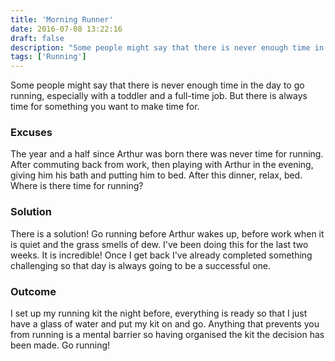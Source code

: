 ```yaml
---
title: 'Morning Runner'
date: 2016-07-08 13:22:16
draft: false
description: "Some people might say that there is never enough time in the day to go running. But there is always time. In the morning before everyone is up!"
tags: ['Running']
---
```


Some people might say that there is never enough time in the day to go running, especially with a toddler and a full-time job. But there is always time for something you want to make time for.

### Excuses

The year and a half since Arthur was born there was never time for running. After commuting back from work, then playing with Arthur in the evening, giving him his bath and putting him to bed. After this dinner, relax, bed. Where is there time for running?

### Solution

There is a solution! Go running before Arthur wakes up, before work when it is quiet and the grass smells of dew. I've been doing this for the last two weeks. It is incredible! Once I get back I've already completed something challenging so that day is always going to be a successful one.

### Outcome

I set up my running kit the night before, everything is ready so that I just have a glass of water and put my kit on and go. Anything that prevents you from running is a mental barrier so having organised the kit the decision has been made. Go running!
